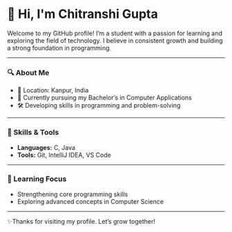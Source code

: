 # 👋 Hi, I'm Chitranshi Gupta

Welcome to my GitHub profile! I’m a student with a passion for learning and exploring the field of technology. I believe in consistent growth and building a strong foundation in programming.

---

### 🔍 About Me
- 📍 Location: Kanpur, India  
- 📖 Currently pursuing my Bachelor’s in Computer Applications  
- 🛠️ Developing skills in programming and problem-solving  

---

### 💼 Skills & Tools
- **Languages:** C, Java  
- **Tools:** Git, IntelliJ IDEA, VS Code  

---

### 🌱 Learning Focus
- Strengthening core programming skills  
- Exploring advanced concepts in Computer Science
  
---

✨️Thanks for visiting my profile. Let’s grow together!

